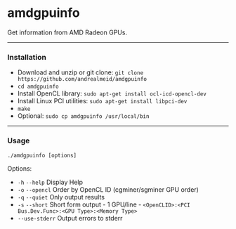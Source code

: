 # amdgpuinfo

Get information from AMD Radeon GPUs.

---

### Installation

* Download and unzip or git clone: `git clone https://github.com/andrealmeid/amdgpuinfo`
* `cd amdgpuinfo`
* Install OpenCL library: `sudo apt-get install ocl-icd-opencl-dev `
* Install Linux PCI utilities: `sudo apt-get install libpci-dev`
* `make`
* Optional: `sudo cp amdgpuinfo /usr/local/bin`

---

### Usage

`./amdgpuinfo [options]`

Options:
* `-h` `--help` Display Help
* `-o` `--opencl` Order by OpenCL ID (cgminer/sgminer GPU order)
* `-q` `--quiet` Only output results
* `-s` `--short` Short form output - 1 GPU/line - `<OpenCLID>:<PCI Bus.Dev.Func>:<GPU Type>:<Memory Type>`
* `--use-stderr` Output errors to stderr

